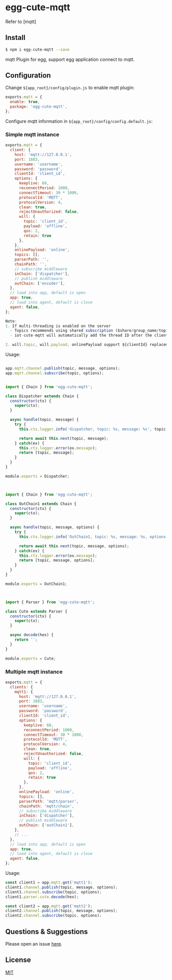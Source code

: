 # egg-cute-mqtt

Refer to [mqtt]

## Install

```bash
$ npm i egg-cute-mqtt --save
```

mqtt Plugin for egg, support egg application connect to mqtt.

## Configuration

Change `${app_root}/config/plugin.js` to enable mqtt plugin:

```js
exports.mqtt = {
  enable: true,
  package: 'egg-cute-mqtt',
};
```

Configure mqtt information in `${app_root}/config/config.default.js`:

### Simple mqtt instance

```js
exports.mqtt = {
  client: {
    host: 'mqtt://127.0.0.1',
    port: 1883,
    username: 'username',
    password: 'password',
    clientId: 'client_id',
    options: {
      keeplive: 60,
      reconnectPeriod: 1000,
      connectTimeout: 30 * 1000,
      protocolId: 'MQTT',
      protocolVersion: 4,
      clean: true,
      rejectUnauthorized: false,
      will: {
        topic: 'client_id',
        payload: 'offline',
        qos: 2,
        retain: true
      },
    },
    onlinePayload: 'online',
    topics: [],
    parserPath: '',
    chainPath: '',
    // subscribe middleware
    inChain: ['dispatcher'],
    // publish middleware
    outChain: ['encoder'],
  },
  // load into app, default is open
  app: true,
  // load into agent, default is close
  agent: false,
};

Note:
1. If multi-threading is enabled on the server
  - Topics recommends using shared subscription ($share/group_name/topic) 
  - iot-cute-mqtt will automatically add the thread ID after the clientId, for example, clientId: 'client_id_18331'

2. will.topic, will.payload, onlinePayload support ${clientId} replacement, for example onlinePayload: '${clientId}, online' will be replaced by 'client_id, online'

```

Usage:

```js  publish and subscribe

app.mqtt.channel.publish(topic, message, options);
app.mqtt.channel.subscribe(topic, options);


```

```js create class file on /app/mqtt/chain to handle message

import { Chain } from 'egg-cute-mqtt';

class Dispatcher extends Chain {
  constructor(ctx) {
    super(ctx);
  }

  async handle(topic, message) {
    try {
      this.ctx.logger.info('dispatcher, topic: %s, message: %s', topic, message);

      return await this.next(topic, message);
    } catch(ex) {
      this.ctx.logger.error(ex.message);
      return [topic, message];
    }
  }
}

module.exports = Dispatcher;

```

```js create class file on /app/mqtt/chain to handle publish


import { Chain } from 'egg-cute-mqtt';

class OutChain1 extends Chain {
  constructor(ctx) {
    super(ctx);
  }

  async handle(topic, message, options) {
    try {
      this.ctx.logger.info('OutChain1, topic: %s, message: %s, options: %s', topic, message, options);

      return await this.next(topic, message, options);
    } catch(ex) {
      this.ctx.logger.error(ex.message);
      return [topic, message, options];
    }
  }
}

module.exports = OutChain1;

```

```js create class file on /app/mqtt/parser to handle protocol


import { Parser } from 'egg-cute-mqtt';

class Cute extends Parser {
  constructor(ctx) {
    super(ctx);
  }

  async decode(hex) {
    return '';
  }
}

module.exports = Cute;

```
### Multiple mqtt instance

```js
exports.mqtt = {
  clients: {
    mqtt1: {
      host: 'mqtt://127.0.0.1',
      port: 1883,
      username: 'username',
      password: 'password',
      clientId: 'client_id',
      options: {
        keeplive: 60,
        reconnectPeriod: 1000,
        connectTimeout: 30 * 1000,
        protocolId: 'MQTT',
        protocolVersion: 4,
        clean: true,
        rejectUnauthorized: false,
        will: {
          topic: 'client_id',
          payload: 'offline',
          qos: 2,
          retain: true
        },
      },
      onlinePayload: 'online',
      topics: [],
      parserPath: 'mqtt/parser',
      chainPath: 'mqtt/chain',
      // subscribe middleware
      inChain: ['dispatcher'],
      // publish middleware
      outChain: ['outChain1'],
    },
    // ...
  },
  // load into app, default is open
  app: true,
  // load into agent, default is close
  agent: false,
};
```

Usage:

```js
const client1 = app.mqtt.get('mqtt1');
client1.channel.publish(topic, message, options);
client1.channel.subscribe(topic, options);
client1.parser.cute.decode(hex);

const client2 = app.mqtt.get('mqtt2');
client2.channel.publish(topic, message, options);
client2.channel.subscribe(topic, options);

```

## Questions & Suggestions

Please open an issue [here](https://github.com/eggjs/egg/issues).

## License

[MIT](LICENSE)
